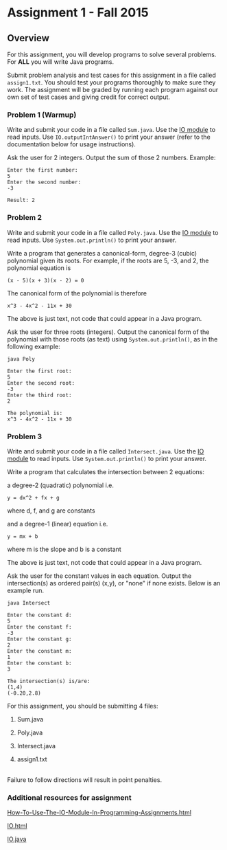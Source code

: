# Assignment 1 - Fall 2015

## Overview

For this assignment, you will develop programs to solve several problems. For **ALL** you will write Java programs.

Submit problem analysis and test cases for this assignment in a file called `assign1.txt`. You should test your programs thoroughly to make sure they work. The assignment will be graded by running each program against our own set of test cases and giving credit for correct output.

### Problem 1 (Warmup)

Write and submit your code in a file called `Sum.java`. Use the [IO module](Resources/IO/IO.java) to read inputs. Use `IO.outputIntAnswer()` to print your answer (refer to the documentation below for usage instructions).

Ask the user for 2 integers. Output the sum of those 2 numbers. Example:
```
Enter the first number:
5
Enter the second number:
-3

Result: 2
```

### Problem 2

Write and submit your code in a file called `Poly.java`. Use the [IO module](Resources/IO/IO.java) to read inputs. Use `System.out.println()` to print your answer.

Write a program that generates a canonical-form, degree-3 (cubic) polynomial given its roots. For example, if the roots are 5, -3, and 2, the polynomial equation is

```
(x - 5)(x + 3)(x - 2) = 0
```

The canonical form of the polynomial is therefore

```
x^3 - 4x^2 - 11x + 30
```

The above is just text, not code that could appear in a Java program.

Ask the user for three roots (integers). Output the canonical form of the polynomial with those roots (as text) using `System.out.println()`, as in the following example:

```
java Poly

Enter the first root:
5
Enter the second root:
-3
Enter the third root:
2

The polynomial is:
x^3 - 4x^2 - 11x + 30
```

### Problem 3

Write and submit your code in a file called `Intersect.java`. Use the [IO module](Resources/IO/IO.java) to read inputs. Use `System.out.println()` to print your answer.

Write a program that calculates the intersection between 2 equations:

a degree-2 (quadratic) polynomial i.e.  

```
y = dx^2 + fx + g
```

where d, f, and g are constants

and a degree-1 (linear) equation i.e.

```
y = mx + b
```

where m is the slope and b is a constant

The above is just text, not code that could appear in a Java program.

Ask the user for the constant values in each equation. Output the intersection(s) as ordered pair(s) (x,y), or "none" if none exists. Below is an example run.

```
java Intersect

Enter the constant d:
5
Enter the constant f:
-3
Enter the constant g:
2
Enter the constant m:
1
Enter the constant b:
3

The intersection(s) is/are:
(1,4)
(-0.20,2.8)
```

For this assignment, you should be submitting 4 files:

1. Sum.java


2. Poly.java


3. Intersect.java


4. assign1.txt

<br>
Failure to follow directions will result in point penalties.

### Additional resources for assignment
[How-To-Use-The-IO-Module-In-Programming-Assignments.html](./Resources/IO/How-To-Use-The-IO-Module-In-Programming-Assignments.html)

[IO.html](./Resources/IO/IO.html)

[IO.java](./Resources/IO/IO.java)
